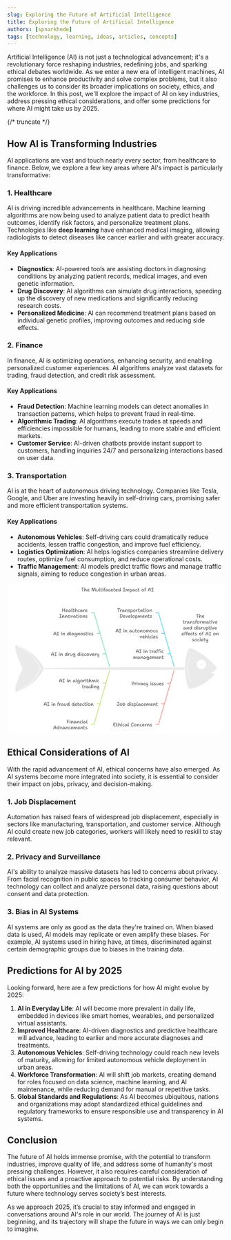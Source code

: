 ```yaml
---
slug: Exploring the Future of Artificial Intelligence
title: Exploring the Future of Artificial Intelligence
authors: [spnarkhede]
tags: [technology, learning, ideas, articles, concepts]
---
```


Artificial Intelligence (AI) is not just a technological advancement; it's a revolutionary force reshaping industries, redefining jobs, and sparking ethical debates worldwide. As we enter a new era of intelligent machines, AI promises to enhance productivity and solve complex problems, but it also challenges us to consider its broader implications on society, ethics, and the workforce. In this post, we'll explore the impact of AI on key industries, address pressing ethical considerations, and offer some predictions for where AI might take us by 2025.

{/* truncate */}

## How AI is Transforming Industries

AI applications are vast and touch nearly every sector, from healthcare to finance. Below, we explore a few key areas where AI's impact is particularly transformative:

### 1. Healthcare
AI is driving incredible advancements in healthcare. Machine learning algorithms are now being used to analyze patient data to predict health outcomes, identify risk factors, and personalize treatment plans. Technologies like **deep learning** have enhanced medical imaging, allowing radiologists to detect diseases like cancer earlier and with greater accuracy.

#### Key Applications
- **Diagnostics**: AI-powered tools are assisting doctors in diagnosing conditions by analyzing patient records, medical images, and even genetic information.
- **Drug Discovery**: AI algorithms can simulate drug interactions, speeding up the discovery of new medications and significantly reducing research costs.
- **Personalized Medicine**: AI can recommend treatment plans based on individual genetic profiles, improving outcomes and reducing side effects.

### 2. Finance
In finance, AI is optimizing operations, enhancing security, and enabling personalized customer experiences. AI algorithms analyze vast datasets for trading, fraud detection, and credit risk assessment.

#### Key Applications
- **Fraud Detection**: Machine learning models can detect anomalies in transaction patterns, which helps to prevent fraud in real-time.
- **Algorithmic Trading**: AI algorithms execute trades at speeds and efficiencies impossible for humans, leading to more stable and efficient markets.
- **Customer Service**: AI-driven chatbots provide instant support to customers, handling inquiries 24/7 and personalizing interactions based on user data.

### 3. Transportation
AI is at the heart of autonomous driving technology. Companies like Tesla, Google, and Uber are investing heavily in self-driving cars, promising safer and more efficient transportation systems.

#### Key Applications
- **Autonomous Vehicles**: Self-driving cars could dramatically reduce accidents, lessen traffic congestion, and improve fuel efficiency.
- **Logistics Optimization**: AI helps logistics companies streamline delivery routes, optimize fuel consumption, and reduce operational costs.
- **Traffic Management**: AI models predict traffic flows and manage traffic signals, aiming to reduce congestion in urban areas. 

![The future of Artificial Intelligence](./images/blog1_futureai.png)

## Ethical Considerations of AI

With the rapid advancement of AI, ethical concerns have also emerged. As AI systems become more integrated into society, it is essential to consider their impact on jobs, privacy, and decision-making.

### 1. Job Displacement
Automation has raised fears of widespread job displacement, especially in sectors like manufacturing, transportation, and customer service. Although AI could create new job categories, workers will likely need to reskill to stay relevant.

### 2. Privacy and Surveillance
AI's ability to analyze massive datasets has led to concerns about privacy. From facial recognition in public spaces to tracking consumer behavior, AI technology can collect and analyze personal data, raising questions about consent and data protection.

### 3. Bias in AI Systems
AI systems are only as good as the data they're trained on. When biased data is used, AI models may replicate or even amplify these biases. For example, AI systems used in hiring have, at times, discriminated against certain demographic groups due to biases in the training data.

## Predictions for AI by 2025

Looking forward, here are a few predictions for how AI might evolve by 2025:

1. **AI in Everyday Life**: AI will become more prevalent in daily life, embedded in devices like smart homes, wearables, and personalized virtual assistants.
2. **Improved Healthcare**: AI-driven diagnostics and predictive healthcare will advance, leading to earlier and more accurate diagnoses and treatments.
3. **Autonomous Vehicles**: Self-driving technology could reach new levels of maturity, allowing for limited autonomous vehicle deployment in urban areas.
4. **Workforce Transformation**: AI will shift job markets, creating demand for roles focused on data science, machine learning, and AI maintenance, while reducing demand for manual or repetitive tasks.
5. **Global Standards and Regulations**: As AI becomes ubiquitous, nations and organizations may adopt standardized ethical guidelines and regulatory frameworks to ensure responsible use and transparency in AI systems.

## Conclusion

The future of AI holds immense promise, with the potential to transform industries, improve quality of life, and address some of humanity's most pressing challenges. However, it also requires careful consideration of ethical issues and a proactive approach to potential risks. By understanding both the opportunities and the limitations of AI, we can work towards a future where technology serves society’s best interests.

As we approach 2025, it’s crucial to stay informed and engaged in conversations around AI's role in our world. The journey of AI is just beginning, and its trajectory will shape the future in ways we can only begin to imagine.
